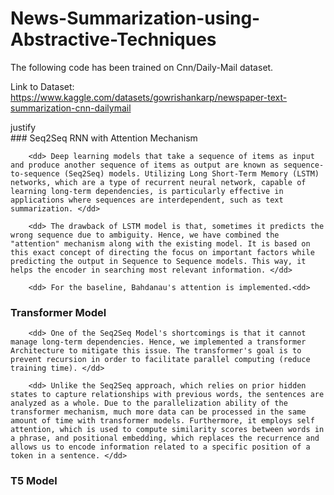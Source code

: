 # News-Summarization-using-Abstractive-Techniques
The following code has been trained on Cnn/Daily-Mail dataset.

Link to Dataset: https://www.kaggle.com/datasets/gowrishankarp/newspaper-text-summarization-cnn-dailymail

<dt>justify</dt>
### Seq2Seq RNN with Attention Mechanism
        
        <dd> Deep learning models that take a sequence of items as input and produce another sequence of items as output are known as sequence-to-sequence (Seq2Seq) models. Utilizing Long Short-Term Memory (LSTM) networks, which are a type of recurrent neural network, capable of learning long-term dependencies, is particularly effective in applications where sequences are interdependent, such as text summarization. </dd>
        
        <dd> The drawback of LSTM model is that, sometimes it predicts the wrong sequence due to ambiguity. Hence, we have combined the "attention" mechanism along with the existing model. It is based on this exact concept of directing the focus on important factors while predicting the output in Sequence to Sequence models. This way, it helps the encoder in searching most relevant information. </dd>

        <dd> For the baseline, Bahdanau's attention is implemented.<dd>

### Transformer Model
        <dd> One of the Seq2Seq Model's shortcomings is that it cannot manage long-term dependencies. Hence, we implemented a transformer Architecture to mitigate this issue. The transformer's goal is to prevent recursion in order to facilitate parallel computing (reduce training time). </dd>

        <dd> Unlike the Seq2Seq approach, which relies on prior hidden states to capture relationships with previous words, the sentences are analyzed as a whole. Due to the parallelization ability of the transformer mechanism, much more data can be processed in the same amount of time with transformer models. Furthermore, it employs self attention, which is used to compute similarity scores between words in a phrase, and positional embedding, which replaces the recurrence and allows us to encode information related to a specific position of a token in a sentence. </dd>

### T5 Model


